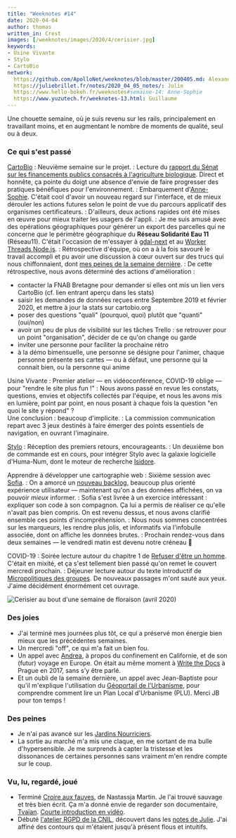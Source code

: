 ```yaml
---
title: "Weeknotes #14"
date: 2020-04-04
author: thomas
written_in: Crest
images: [/weeknotes/images/2020/4/cerisier.jpg]
keywords:
- Usine Vivante
- Stylo
- CartoBio
network:
  https://github.com/ApolloNet/weeknotes/blob/master/200405.md: Alexandre
  https://juliebrillet.fr/notes/2020_04_05_notes/: Julie
  https://www.hello-bokeh.fr/weeknotes#semaine-14: Anne-Sophie
  https://www.yuzutech.fr/weeknotes-13.html: Guillaume
---
```


Une chouette semaine, où je suis revenu sur les rails,
principalement en travaillant moins, et en augmentant le nombre
de moments de qualité, seul ou à deux.

<!--more-->

### Ce qui s'est passé

[CartoBio]
: Neuvième semaine sur le projet.
: Lecture du [rapport du Sénat sur les financements publics consacrés à l'agriculture biologique](https://www.senat.fr/rap/r19-277/r19-277_mono.html).
  Direct et honnête, ça pointe du doigt une absence d'envie de faire
  progresser des pratiques bénéfiques pour l'environnement.
: Embarquement d'[Anne-Sophie]. C'était cool d'avoir un nouveau regard sur l'interface,
  et de mieux dérouler les actions futures selon le point de vue du parcours applicatif
  des organismes certificateurs.
: D'ailleurs, deux actions rapides ont été mises en œuvre pour mieux traiter les usagers de l'appli.
: Je me suis amusé avec des opérations géographiques pour générer un export
  des parcelles qui ne concerne _que_ le périmètre géographique du **Réseau Solidarité Eau 11** (Réseau11).
  C'était l'occasion de m'essayer à [gdal-next](https://www.npmjs.com/gdal-next)
  et au [Worker Threads Node.js](https://nodejs.org/docs/latest-v12.x/api/worker_threads.html).
: Rétrospective d'équipe, où on a à la fois savouré le travail accompli
  et pu avoir une discussion à cœur ouvert sur des trucs qui nous chiffonnaient,
  dont [mes peines de la semaine dernière](/weeknotes/13/).
: De cette rétrospective, nous avons déterminé des actions d'amélioration :
  - contacter la FNAB Bretagne pour demander si elles ont mis un lien vers CartoBio (cf. lien entrant aperçu dans les stats)
  - saisir les demandes de données reçues entre Septembre 2019 et février 2020, et mettre à jour la stats sur cartobio.org
  - poser des questions "quali" (pourquoi, quoi) plutôt que "quanti" (oui/non)
  - avoir un peu de plus de visibilité sur les tâches Trello : se retrouver pour un point "organisation", décider de ce qu'on change ou garde
  - inviter une personne pour faciliter la prochaine rétro
  - à la démo bimensuelle, une personne se désigne pour l'animer, chaque personne présente ses cartes — ou à défaut, une personne qui la connait bien, ou la personne qui anime




Usine Vivante
: Premier atelier — en vidéoconférence, COVID-19 oblige — pour "rendre le site plus fun !"
: Nous avons passé en revue les constats, questions, envies et objectifs
  collectés par l'équipe, et nous les avons mis en lumière, point par point,
  en nous posant à chaque fois la question "en quoi le site y répond" ?<br>
  Une conclusion : beaucoup d'implicite.
: La commission communication repart avec 3 jeux destinés à faire émerger
  des points essentiels de navigation, en ouvrant l'imaginaire.

[Stylo]
: Réception des premiers retours, encourageants.
: Un deuxième bon de commande est en cours, pour intégrer Stylo
  avec la galaxie logicielle d'Huma-Num, dont le moteur de recherche
  [Isidore](https://isidore.science/).


Apprendre à développer une cartographie web
: Sixième session avec [Sofia].
: On a amorcé un [nouveau backlog](https://github.com/sofiaboulaarab/carto_recherche/projects/2),
  beaucoup plus orienté expérience utilisateur — maintenant qu'on a des données affichées,
  on va pouvoir _mieux_ informer.
: Sofia s'est livrée à un exercice intéressant : expliquer son code à son compagnon.
  Ça lui a permis de réaliser ce qu'elle n'avait pas bien compris.
  On est revenu dessus, et nous avons clarifié ensemble ces points d'incompréhension.
: Nous nous sommes concentrées sur les marqueurs, les rendre plus jolis,
  et informatifs via l'infobulle associée, dont on affiche les données brutes.
: Prochain rendez-vous dans deux semaines
  — le vendredi matin est devenu notre créneau 🙂


COVID-19
: Soirée lecture autour du chapitre 1 de [Refuser d'être un homme](https://www.syllepse.net/refuser-d-etre-un-homme-_r_62_i_567.html).
  C'était en mixité, et ça s'est tellement bien passé qu'on remet le couvert
  mercredi prochain.
: Déjeuner lecture autour du texte introductif de [Micropolitiques des groupes](https://micropolitiques.collectifs.net/).
  De nouveaux passages m'ont sauté aux yeux. J'aime décidément énormément cet ouvrage.


![](/weeknotes/images/2020/4/cerisier.jpg "Cerisier au bout d'une semaine de floraison (avril 2020)")

### Des joies

- J'ai terminé mes journées plus tôt, ce qui a préservé mon énergie bien mieux
  que les précédentes semaines.
- Un mercredi "off", ce qui m'a fait un bien fou.
- Un appel avec [Andrea](https://www.linkedin.com/in/andreakao), à propos du confinement en Californie,
  et de son (futur) voyage en Europe.
  On était au même moment à [Write the Docs](http://www.writethedocs.org/conf/eu/2017/)
  à Prague en 2017, sans s'y être parlé.
- Et un oubli de la semaine dernière, un appel avec Jean-Baptiste
  pour qu'il m'explique l'utilisation du [Géoportail de l'Urbanisme](geoportail-urbanisme.gouv.fr/),
  pour comprendre comment lire un Plan Local d'Urbanisme (PLU). Merci JB pour ton temps !


### Des peines

- Je n'ai pas avancé sur les [Jardins Nourriciers].
- La sortie au marché m'a mis une claque, en me sortant de ma bulle d'hypersensible.
  Je me surprends à capter la tristesse et les dissonances de certaines personnes
  sans vraiment m'en rendre compte sur le coup.


### Vu, lu, regardé, joué

- Terminé [Croire aux fauves](http://www.gallimard.fr/Catalogue/GALLIMARD/Verticales/Verticales/Croire-aux-fauves),
  de Nastassja Martin.
  Je l'ai trouvé sauvage et très bien écrit.
  Ça m'a donné envie de regarder son documentaire, [Tvaïan](http://www.lussasdoc.org/film-tvaian-1,52457.html).
  [Courte introduction en vidéo](https://www.youtube.com/watch?v=-4DNX12bf8U).
- Débuté [l'atelier RGPD de la CNIL](https://atelier-rgpd.cnil.fr/),
  découvert dans les [notes de Julie](https://juliebrillet.fr/notes/2020_03_28_notes/).
  J'ai affiné des contours qui m'étaient jusqu'à présent flous et intuitifs.


[détour.studio]: /
[Stylo]: https://github.com/EcrituresNumeriques/stylo
[Jardins Nourriciers]: https://www.lesjardinsnourriciers.com/
[CartoBio]: http://cartobio.org/

[Sofia]: https://twitter.com/sofiaboulaarab
[Yannick]: https://elsif.fr/
[Anne-Sophie]: https://hello-bokeh.fr
[Noémie]: https://noemiegirard.co
[Antoine]: https://www.quaternum.net/
[Guillaume]: https://www.yuzutech.fr/
